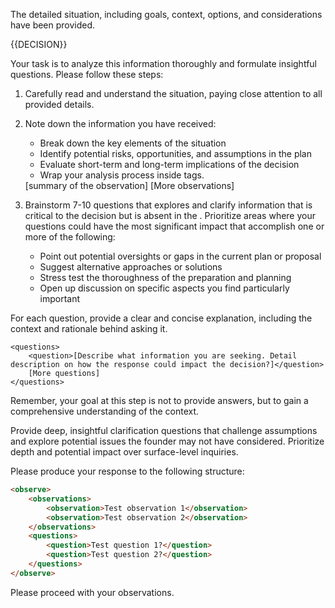 The detailed situation, including goals, context, options, and considerations have been provided.

<decision>
{{DECISION}}
</decision>

Your task is to analyze this information thoroughly and formulate insightful
questions. Please follow these steps:

1. Carefully read and understand the situation, paying close attention to all
   provided details.

2. Note down the information you have received:
   - Break down the key elements of the situation
   - Identify potential risks, opportunities, and assumptions in the plan
   - Evaluate short-term and long-term implications of the decision
   - Wrap your analysis process inside <observations></observations> tags.  

    <observations>
        <observation>[summary of the observation]</observation>
        [More observations]
    </observations>

3. Brainstorm 7-10 questions that explores and clarify information that is
critical to the decision but is absent in the <situation></situation>.
Prioritize areas where your questions could have the most significant impact
that accomplish one or more of the following:

   - Point out potential oversights or gaps in the current plan or proposal
   - Suggest alternative approaches or solutions
   - Stress test the thoroughness of the preparation and planning
   - Open up discussion on specific aspects you find particularly important

For each question, provide a clear and concise explanation, including the
context and rationale behind asking it.

    <questions>
        <question>[Describe what information you are seeking. Detail description on how the response could impact the decision?]</question>
        [More questions]
    </questions>

Remember, your goal at this step is not to provide answers, but to gain a
comprehensive understanding of the context.

Provide deep, insightful clarification questions that challenge assumptions and
explore potential issues the founder may not have considered. Prioritize depth
and potential impact over surface-level inquiries.

Please produce your response to the following structure:

```md
<observe>
    <observations>
        <observation>Test observation 1</observation>
        <observation>Test observation 2</observation>
    </observations>
    <questions>
        <question>Test question 1?</question>
        <question>Test question 2?</question>
    </questions>
</observe>
```

Please proceed with your observations.
